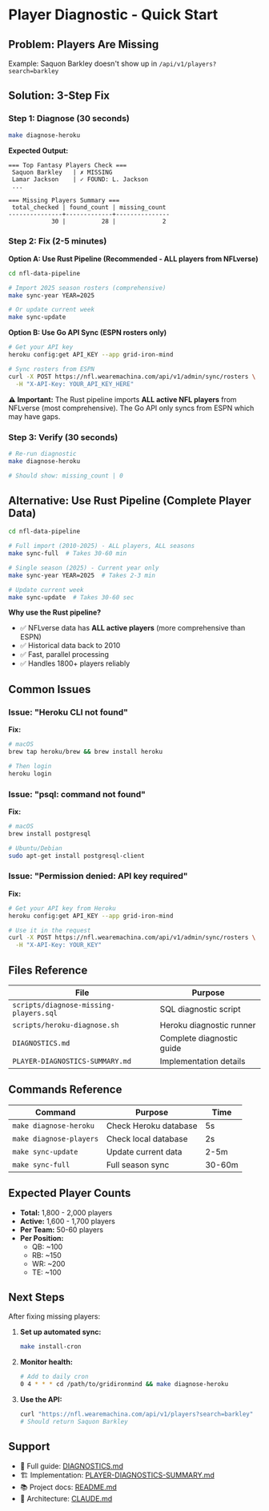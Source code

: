 # Player Diagnostic - Quick Start

## Problem: Players Are Missing

Example: Saquon Barkley doesn't show up in `/api/v1/players?search=barkley`

## Solution: 3-Step Fix

### Step 1: Diagnose (30 seconds)

```bash
make diagnose-heroku
```

**Expected Output:**
```
=== Top Fantasy Players Check ===
 Saquon Barkley   | ✗ MISSING
 Lamar Jackson    | ✓ FOUND: L. Jackson
 ...

=== Missing Players Summary ===
 total_checked | found_count | missing_count
---------------+-------------+---------------
            30 |          28 |             2
```

### Step 2: Fix (2-5 minutes)

**Option A: Use Rust Pipeline (Recommended - ALL players from NFLverse)**

```bash
cd nfl-data-pipeline

# Import 2025 season rosters (comprehensive)
make sync-year YEAR=2025

# Or update current week
make sync-update
```

**Option B: Use Go API Sync (ESPN rosters only)**

```bash
# Get your API key
heroku config:get API_KEY --app grid-iron-mind

# Sync rosters from ESPN
curl -X POST https://nfl.wearemachina.com/api/v1/admin/sync/rosters \
  -H "X-API-Key: YOUR_API_KEY_HERE"
```

**⚠️ Important:** The Rust pipeline imports **ALL active NFL players** from NFLverse (most comprehensive). The Go API only syncs from ESPN which may have gaps.

### Step 3: Verify (30 seconds)

```bash
# Re-run diagnostic
make diagnose-heroku

# Should show: missing_count | 0
```

## Alternative: Use Rust Pipeline (Complete Player Data)

```bash
cd nfl-data-pipeline

# Full import (2010-2025) - ALL players, ALL seasons
make sync-full  # Takes 30-60 min

# Single season (2025) - Current year only
make sync-year YEAR=2025  # Takes 2-3 min

# Update current week
make sync-update  # Takes 30-60 sec
```

**Why use the Rust pipeline?**
- ✅ NFLverse data has **ALL active players** (more comprehensive than ESPN)
- ✅ Historical data back to 2010
- ✅ Fast, parallel processing
- ✅ Handles 1800+ players reliably

## Common Issues

### Issue: "Heroku CLI not found"

**Fix:**
```bash
# macOS
brew tap heroku/brew && brew install heroku

# Then login
heroku login
```

### Issue: "psql: command not found"

**Fix:**
```bash
# macOS
brew install postgresql

# Ubuntu/Debian
sudo apt-get install postgresql-client
```

### Issue: "Permission denied: API key required"

**Fix:**
```bash
# Get your API key from Heroku
heroku config:get API_KEY --app grid-iron-mind

# Use it in the request
curl -X POST https://nfl.wearemachina.com/api/v1/admin/sync/rosters \
  -H "X-API-Key: YOUR_KEY"
```

## Files Reference

| File | Purpose |
|------|---------|
| `scripts/diagnose-missing-players.sql` | SQL diagnostic script |
| `scripts/heroku-diagnose.sh` | Heroku diagnostic runner |
| `DIAGNOSTICS.md` | Complete diagnostic guide |
| `PLAYER-DIAGNOSTICS-SUMMARY.md` | Implementation details |

## Commands Reference

| Command | Purpose | Time |
|---------|---------|------|
| `make diagnose-heroku` | Check Heroku database | 5s |
| `make diagnose-players` | Check local database | 2s |
| `make sync-update` | Update current data | 2-5m |
| `make sync-full` | Full season sync | 30-60m |

## Expected Player Counts

- **Total:** 1,800 - 2,000 players
- **Active:** 1,600 - 1,700 players
- **Per Team:** 50-60 players
- **Per Position:**
  - QB: ~100
  - RB: ~150
  - WR: ~200
  - TE: ~100

## Next Steps

After fixing missing players:

1. **Set up automated sync:**
   ```bash
   make install-cron
   ```

2. **Monitor health:**
   ```bash
   # Add to daily cron
   0 4 * * * cd /path/to/gridironmind && make diagnose-heroku
   ```

3. **Use the API:**
   ```bash
   curl "https://nfl.wearemachina.com/api/v1/players?search=barkley"
   # Should return Saquon Barkley
   ```

## Support

- 📖 Full guide: [DIAGNOSTICS.md](DIAGNOSTICS.md)
- 🏗️ Implementation: [PLAYER-DIAGNOSTICS-SUMMARY.md](PLAYER-DIAGNOSTICS-SUMMARY.md)
- 📚 Project docs: [README.md](README.md)
- 🧠 Architecture: [CLAUDE.md](CLAUDE.md)

